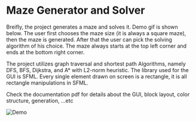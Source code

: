 # Maze Generator and Solver

Breifly, the project generates a maze and solves it. Demo gif is shown below. The user first chooses the maze size (it is always a square maze), then the maze is generated. After that the user can pick the solving algorithm of his choice. The maze always starts at the top left corner and ends at the bottom right corner.

The project utilizes graph traversal and shortest path Algorithms, namely DFS, BFS, Dijkstra, and A* with L2-norm heuristic. The library used for the GUI is SFML. Every single element drawn on screen is a rectangle, it is all rectangle manipulations in SFML.

Check the documentation pdf for details about the GUI, block layout, color structure, generation, ...etc

![Demo](demo.gif)
